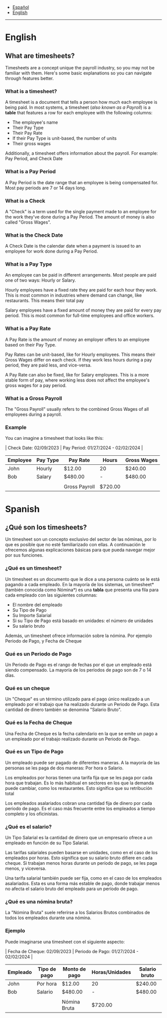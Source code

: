 - [Español](#spanish)
- [English](#english)

---

# English

## What are timesheets?

Timesheets are a concept unique the payroll industry, so you may not be familiar with them. Here's some basic explanations so you can navigate through features better.

### What is a timesheet?

A timesheet is a document that tells a person how much each employee is being paid. In most systems, a timesheet (*also known as a Payroll*) is a **table** that features a row for each employee with the following columns:

- The employee's name
- Their Pay Type
- Their Pay Rate
- If their Pay Type is unit-based, the number of units
- Their gross wages

Additionally, a timesheet offers information about the payroll. For example: Pay Period, and Check Date

### What is a Pay Period

A Pay Period is the date range that an employee is being compensated for. Most pay periods are 7 or 14 days long.

### What is a Check

A "Check" is a term used for the single payment made to an employee for the work they've done during a Pay Period. The amount of money is also called "Gross Wages".

### What is the Check Date

A Check Date is the calendar date when a payment is issued to an employee for work done during a Pay Period.

### What is a Pay Type

An employee can be paid in different arrangements. Most people are paid one of two ways: Hourly or Salary.

Hourly employees have a fixed rate they are paid for each hour they work. This is most common in industries where demand can change, like restaurants. This means their total pay

Salary employees have a fixed amount of money they are paid for every pay period. This is most common for full-time employees and office workers.

### What is a Pay Rate

A Pay Rate is the amount of money an employer offers to an employee based on their Pay Type.

Pay Rates can be unit-based, like for Hourly employees. This means their Gross Wages differ on each check. If they work less hours during a pay period, they are paid less, and vice-versa.

A Pay Rate can also be fixed, like for Salary employees. This is a more stable form of pay, where working less does not affect the employee's gross wages for a pay period.

### What is a Gross Payroll

The "Gross Payroll" usually refers to the combined Gross Wages of all employees during a payroll.

### Example

You can imagine a timesheet that looks like this:

| Check Date: 02/09/2023 | Pay Period: 01/27/2024 - 02/02/2024 |

| Employee | Pay Type | Pay Rate      | Hours   | Gross Wages |
|----------|----------|---------------|---------|-------------|
| John     | Hourly   | $12.00        | 20      | $240.00     |
| Bob      | Salary   | $480.00       | -       | $480.00     |
|          |          |               |         |             |
|          |          | Gross Payroll | $720.00 |             |

# Spanish

## ¿Qué son los timesheets?

Un timesheet son un concepto exclusivo del sector de las nóminas, por lo que es posible que no esté familiarizado con ellas. A continuación le ofrecemos algunas explicaciones básicas para que pueda navegar mejor por sus funciones.

### ¿Qué es un timesheet?

Un timesheet es un documento que le dice a una persona cuánto se le está pagando a cada empleado. En la mayoría de los sistemas, un timesheet*(también conocida como Nómina*) es una **tabla** que presenta una fila para cada empleado con las siguientes columnas:

- El nombre del empleado
- Su Tipo de Pago
- Su Importe Salarial
- Si su Tipo de Pago está basado en unidades: el número de unidades
- Su salario bruto

Además, un timesheet ofrece información sobre la nómina. Por ejemplo Periodo de Pago, y Fecha de Cheque

### Qué es un Periodo de Pago

Un Periodo de Pago es el rango de fechas por el que un empleado está siendo compensado. La mayoría de los periodos de pago son de 7 o 14 días.

### Qué es un cheque

Un "Cheque" es un término utilizado para el pago único realizado a un empleado por el trabajo que ha realizado durante un Periodo de Pago. Esta cantidad de dinero también se denomina "Salario Bruto".

### Qué es la Fecha de Cheque

Una Fecha de Cheque es la fecha calendario en la que se emite un pago a un empleado por el trabajo realizado durante un Periodo de Pago.

### Qué es un Tipo de Pago

Un empleado puede ser pagado de diferentes maneras. A la mayoría de las personas se les paga de dos maneras: Por hora o Salario.

Los empleados por horas tienen una tarifa fija que se les paga por cada hora que trabajan. Es lo más habitual en sectores en los que la demanda puede cambiar, como los restaurantes. Esto significa que su retribución total

Los empleados asalariados cobran una cantidad fija de dinero por cada periodo de pago. Es el caso más frecuente entre los empleados a tiempo completo y los oficinistas.

### ¿Qué es el salario?

Un Tipo Salarial es la cantidad de dinero que un empresario ofrece a un empleado en función de su Tipo Salarial.

Las tarifas salariales pueden basarse en unidades, como en el caso de los empleados por horas. Esto significa que su salario bruto difiere en cada cheque. Si trabajan menos horas durante un período de pago, se les paga menos, y viceversa.

Una tarifa salarial también puede ser fija, como en el caso de los empleados asalariados. Esta es una forma más estable de pago, donde trabajar menos no afecta el salario bruto del empleado para un período de pago.

### ¿Qué es una nómina bruta?

La "Nómina Bruta" suele referirse a los Salarios Brutos combinados de todos los empleados durante una nómina.

### Ejemplo

Puede imaginarse una timesheet con el siguiente aspecto:

\| Fecha de Cheque: 02/09/2023 | Periodo de Pago: 01/27/2024 - 02/02/2024 |

| Empleado | Tipo de pago | Monto de pago | Horas/Unidades | Salario bruto |
|----------|--------------|---------------|----------------|---------------|
| John     | Por hora     | $12.00        | 20             | $240.00       |
| Bob      | Salario      | $480.00       | -              | $480.00       |
|          |              |               |                |               |
|          |              | Nómina Bruta  | $720.00        |               |
